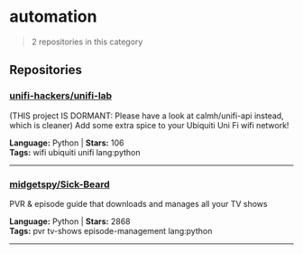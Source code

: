 # automation

> 2 repositories in this category

## Repositories

### [unifi-hackers/unifi-lab](https://github.com/unifi-hackers/unifi-lab)

(THIS project IS DORMANT: Please have a look at calmh/unifi-api instead, which is cleaner) Add some extra spice to your Ubiquiti Uni Fi wifi network!

**Language:** Python | **Stars:** 106  
**Tags:** wifi ubiquiti unifi lang:python 

---

### [midgetspy/Sick-Beard](https://github.com/midgetspy/Sick-Beard)

PVR & episode guide that downloads and manages all your TV shows

**Language:** Python | **Stars:** 2868  
**Tags:** pvr tv-shows episode-management lang:python 

---


